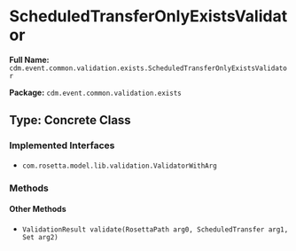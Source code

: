 # ScheduledTransferOnlyExistsValidator

**Full Name:** `cdm.event.common.validation.exists.ScheduledTransferOnlyExistsValidator`

**Package:** `cdm.event.common.validation.exists`

## Type: Concrete Class

### Implemented Interfaces

- `com.rosetta.model.lib.validation.ValidatorWithArg`

### Methods

#### Other Methods

- `ValidationResult validate(RosettaPath arg0, ScheduledTransfer arg1, Set arg2)`

